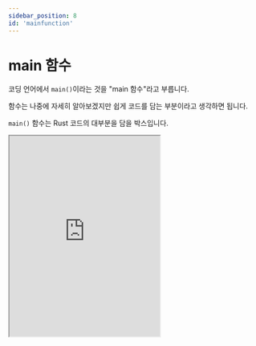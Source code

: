```yaml
---
sidebar_position: 8
id: 'mainfunction'
---
```


# main 함수

코딩 언어에서 `main()`이라는 것을 "main 함수"라고 부릅니다.

함수는 나중에 자세히 알아보겠지만 쉽게 코드를 담는 부분이라고 생각하면 됩니다.

`main()` 함수는 Rust 코드의 대부분을 담을 박스입니다.

<iframe
  title="Rust Playground"
  src="https://play.rust-lang.org/?version=stable&mode=debug&edition=2021&code=fn%20main()%20%7B%0A%20%20%20%20println!(%22Hello%2C%20world!%22)%3B%0A%7D"
  height="400"
/>

## main 함수가 없어지면

```rust
fn main() {
    println!("Hello, world!");
}
```

위 코드가 기본 Rust 코드입니다.

하지만 `fn main() {}`을 삭제하고 `println!("Hello, world!");`만 남기면 문제가 됩니다.

```sh
   Compiling rusty v0.1.0 (C:\Users\USER\rusty)
error: macro expansion ignores token `{` and any following
   --> C:\Users\USER\.rustup\toolchains\stable-x86_64-pc-windows-msvc\lib/rustlib/src/rust\library\std\src\macros.rs:102:23
    |
102 |       ($($arg:tt)*) => {{
    |  _______________________^
103 | |         $crate::io::_print($crate::format_args_nl!($($arg)*));
104 | |     }};
    | |_____^
    |
   ::: src\main.rs:1:1
    |
1   |   println!("Hello, world!");
    |   ------------------------- caused by the macro expansion here
    |
    = note: the usage of `println!` is likely invalid in item context
#highlight-next-line
error[E0601]: `main` function not found in crate `rusty`
 --> src\main.rs:1:27
  |
1 | println!("Hello, world!");
  |                           ^ consider adding a `main` function to `src\main.rs`

For more information about this error, try `rustc --explain E0601`.
error: could not compile `rusty` due to 2 previous errors
```

2개의 에러가 생겼습니다.

`println!()`은 매크로라는 것으로 직접 `main()` 밖이나 다른 함수 밖에서는 사용되지 않습니다.

`main()` 함수가 존재하지 않습니다.

:::tip

```sh
For more information about this error, try `rustc --explain E0601`.
```

Rust는 항상 에러가 생기면 에러의 종류를 알려주고 더 제사한 내용을 확인하기 위한 커맨드도 알려줍니다.

```sh
rustc --explain E0601
```

다음이 출력됩니다.

```sh
No `main` function was found in a binary crate.

#highlight-next-line
To fix this error, add a `main` function:

fn main() {
// Your program will start here.
println!("Hello world!");
}

If you don't know the basics of Rust, you can look at the
[Rust Book][rust-book] to get started.

[rust-book]: https://doc.rust-lang.org/book/
```

더 자세한 설명과 추가 링크까지 알려줍니다.
:::
